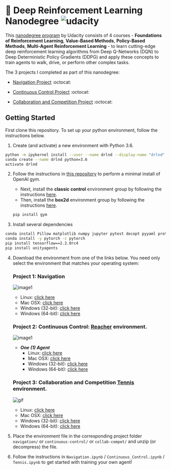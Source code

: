 # 🚀 Deep Reinforcement Learning Nanodegree ![udacity](https://img.shields.io/badge/-Udacity-02B3E4?style=flat-square&logo=Udacity&logoColor=white)

This [nanodegree program](https://www.udacity.com/course/deep-reinforcement-learning-nanodegree--nd893) by Udacity consists of 4 courses - **Foundations of Reinforcement Learning**, **Value-Based Methods**, **Policy-Based Methods**, **Multi-Agent Reinforcement Learning** -  to learn cutting-edge deep reinforcement learning algorithms from Deep Q-Networks (DQN) to Deep Deterministic Policy Gradients (DDPG) and apply these concepts to train agents to walk, drive, or perform other complex tasks.

The 3 projects I completed as part of this nanodegree:
- [Navigation Project](https://github.com/XandraV/deep-reinforcement-learning-nanodegree/tree/master/navigation) :octocat:

- [Continuous Control Project](https://github.com/XandraV/deep-reinforcement-learning-nanodegree/tree/master/continuous-control) :octocat:

- [Collaboration and Competition Project](https://github.com/XandraV/deep-reinforcement-learning-nanodegree/tree/master/collab-compet) :octocat:

## Getting Started 

First clone this repository. To set up your python environment, follow the instructions below.

1. Create (and activate) a new environment with Python 3.6.  
```bash
python -m ipykernel install --user --name drlnd --display-name "drlnd"
conda create --name drlnd python=3.6 
activate drlnd
```
	
    
2. Follow the instructions in [this repository](https://github.com/openai/gym) to perform a minimal install of OpenAI gym.
	- Next, install the **classic control** environment group by following the instructions [here](https://github.com/openai/gym#classic-control).
	- Then, install the **box2d** environment group by following the instructions [here](https://github.com/openai/gym#box2d).
	```bash
	pip install gym
	```
	
    
3. Install several dependencies
```bash
conda install Pillow matplotlib numpy jupyter pytest docopt pyyaml protobuf grpcio pandas scipy ipykernel
conda install -y pytorch -c pytorch
pip install tensorflow==2.2.0rc4
pip install unityagents
```

4. Download the environment from one of the links below.  You need only select the environment that matches your operating system:
    
    ### Project 1: Navigation
    
    ![image1](https://user-images.githubusercontent.com/10624937/42135619-d90f2f28-7d12-11e8-8823-82b970a54d7e.gif)
    - Linux: [click here](https://s3-us-west-1.amazonaws.com/udacity-drlnd/P1/Banana/Banana_Linux.zip)
    - Mac OSX: [click here](https://s3-us-west-1.amazonaws.com/udacity-drlnd/P1/Banana/Banana.app.zip)
    - Windows (32-bit): [click here](https://s3-us-west-1.amazonaws.com/udacity-drlnd/P1/Banana/Banana_Windows_x86.zip)
    - Windows (64-bit): [click here](https://s3-us-west-1.amazonaws.com/udacity-drlnd/P1/Banana/Banana_Windows_x86_64.zip)
    
   ###  Project 2: Continuous Control: [Reacher](https://github.com/Unity-Technologies/ml-agents/blob/master/docs/Learning-Environment-Examples.md#reacher) environment.
    
    ![image1](https://user-images.githubusercontent.com/10624937/43851024-320ba930-9aff-11e8-8493-ee547c6af349.gif)
    - **_One (1) Agent_**
        - Linux: [click here](https://s3-us-west-1.amazonaws.com/udacity-drlnd/P2/Reacher/one_agent/Reacher_Linux.zip)
        - Mac OSX: [click here](https://s3-us-west-1.amazonaws.com/udacity-drlnd/P2/Reacher/one_agent/Reacher.app.zip)
        - Windows (32-bit): [click here](https://s3-us-west-1.amazonaws.com/udacity-drlnd/P2/Reacher/one_agent/Reacher_Windows_x86.zip)
        - Windows (64-bit): [click here](https://s3-us-west-1.amazonaws.com/udacity-drlnd/P2/Reacher/one_agent/Reacher_Windows_x86_64.zip)

    ### Project 3: Collaboration and Competition [Tennis](https://github.com/Unity-Technologies/ml-agents/blob/master/docs/Learning-Environment-Examples.md#tennis) environment.
    
    ![gif](https://user-images.githubusercontent.com/10624937/42135623-e770e354-7d12-11e8-998d-29fc74429ca2.gif)
    - Linux: [click here](https://s3-us-west-1.amazonaws.com/udacity-drlnd/P3/Tennis/Tennis_Linux.zip)
    - Mac OSX: [click here](https://s3-us-west-1.amazonaws.com/udacity-drlnd/P3/Tennis/Tennis.app.zip)
    - Windows (32-bit): [click here](https://s3-us-west-1.amazonaws.com/udacity-drlnd/P3/Tennis/Tennis_Windows_x86.zip)
    - Windows (64-bit): [click here](https://s3-us-west-1.amazonaws.com/udacity-drlnd/P3/Tennis/Tennis_Windows_x86_64.zip)
    
5. Place the environment file in the corresponding project folder `navigation/` or `continuous-control/` or `collab-compet/` and unzip (or decompress) the file. 

6. Follow the instructions in `Navigation.ipynb` / `Continuous_Control.ipynb` / `Tennis.ipynb` to get started with training your own agent!  
